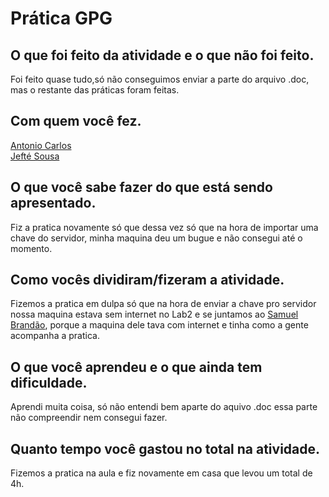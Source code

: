 
# Prática GPG

## O que foi feito da atividade e o que não foi feito.
Foi feito quase tudo,só não conseguimos enviar a parte do arquivo .doc, mas o restante das práticas foram feitas.
## Com quem você fez.
[Antonio Carlos](https://github.com/AnttoniC/Seguranca-da-Informacao)<br>
[Jefté Sousa](https://github.com/bassebete/information-security)

## O que você sabe fazer do que está sendo apresentado.
Fiz a pratica novamente só que dessa vez só que na hora de importar uma chave do servidor, minha maquina deu um bugue e não consegui até o momento. 

## Como vocês dividiram/fizeram a atividade.
Fizemos a pratica em dulpa só que na hora de enviar a chave pro servidor nossa maquina estava sem internet no Lab2 e se juntamos ao [Samuel Brandão](), porque a maquina dele tava com internet e tinha como a gente acompanha a pratica.

## O que você aprendeu e o que ainda tem dificuldade.
Aprendi muita coisa, só não entendi bem aparte do aquivo .doc essa parte não compreendir nem consegui fazer.

## Quanto tempo você gastou no total na atividade.
Fizemos a pratica na aula e fiz novamente em casa que levou um total de 4h.


